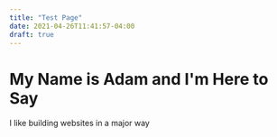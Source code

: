 ```yaml
---
title: "Test Page"
date: 2021-04-26T11:41:57-04:00
draft: true
---
```


# My Name is Adam and I'm Here to Say

I like building websites in a major way


